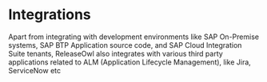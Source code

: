 # Integrations

Apart from integrating with development environments like SAP On-Premise systems, SAP BTP Application source code, and SAP Cloud Integration Suite tenants, ReleaseOwl also integrates with various third party applications related to ALM (Application Lifecycle Management), like Jira, ServiceNow etc
